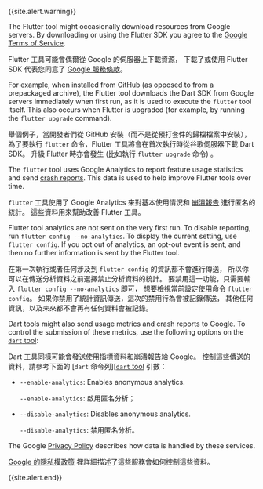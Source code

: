 {{site.alert.warning}}

  The Flutter tool might occasionally download resources
  from Google servers. By downloading or using the
  Flutter SDK you agree to the [Google Terms of Service][].

  Flutter 工具可能會偶爾從 Google 的伺服器上下載資源，
  下載了或使用 Flutter SDK 代表您同意了
  [Google 服務條款][Google Terms of Service]。

  For example, when installed from GitHub
  (as opposed to from a prepackaged archive),
  the Flutter tool downloads the Dart SDK from
  Google servers immediately when first run,
  as it is used to execute the `flutter` tool itself.
  This also occurs when Flutter is upgraded
  (for example, by running the `flutter upgrade` command).

  舉個例子，當開發者們從 GitHub 安裝（而不是從預打套件的歸檔檔案中安裝），
  為了要執行 `flutter` 命令，Flutter 工具將會在首次執行時從谷歌伺服器下載 Dart SDK。
  升級 Flutter 時亦會發生 (比如執行 `flutter upgrade` 命令) 。

  The `flutter` tool uses Google Analytics
  to report feature usage statistics and send [crash reports][].
  This data is used to help improve Flutter tools over time.

  `flutter` 工具使用了 Google Analytics
  來對基本使用情況和 [崩潰報告][crash reports] 進行匿名的統計。
  這些資料用來幫助改善 Flutter 工具。

  Flutter tool analytics are not sent on the very first run.
  To disable reporting, run `flutter config --no-analytics`.
  To display the current setting, use `flutter config`.
  If you opt out of analytics, an opt-out event is sent,
  and then no further information is sent by the Flutter tool.

  在第一次執行或者任何涉及到 `flutter config` 的資訊都不會進行傳送，
  所以你可以在傳送分析資料之前選擇禁止分析資料的統計。
  要禁用這一功能，只需要輸入 `flutter config --no-analytics` 即可，
  想要檢視當前設定使用命令 `flutter config`。
  如果你禁用了統計資訊傳送，這次的禁用行為會被記錄傳送，
  其他任何資訊，以及未來都不會再有任何資料會被記錄。

  Dart tools might also send usage metrics and crash
  reports to Google.
  To control the submission of these metrics,
  use the following options on the [`dart` tool][]:

  Dart 工具同樣可能會發送使用指標資料和崩潰報告給 Google。
  控制這些傳送的資料，請參考下面的 [`dart` 命令列][[`dart` tool] 引數：

   * `--enable-analytics`: Enables anonymous analytics.

     `--enable-analytics`: 啟用匿名分析；

   * `--disable-analytics`: Disables anonymous analytics.

     `--disable-analytics`: 禁用匿名分析。

  The Google [Privacy Policy][] describes
  how data is handled by these services.

  [Google 的隱私權政策][Privacy Policy] 裡詳細描述了這些服務會如何控制這些資料。

  [Google Terms of Service]: https://policies.google.com/terms
  [Privacy Policy]: https://policies.google.com/privacy
  [crash reports]: {{site.repo.flutter}}/wiki/Flutter-CLI-crash-reporting
  [`dart` tool]: {{site.dart-site}}/tools/dart-tool

{{site.alert.end}}
